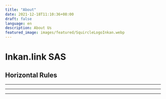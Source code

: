 ```yaml
---
title: "About"
date: 2021-12-18T11:10:36+08:00
draft: false
language: en
description: About Us
featured_image: images/featured/SquircleLogoInkan.webp
---
```


# Inkan.link SAS

## Horizontal Rules

***

---

___

